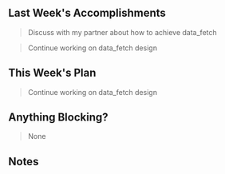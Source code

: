 ## Last Week's Accomplishments

> Discuss with my partner about how to achieve data_fetch

> Continue working on data_fetch design

## This Week's Plan

> Continue working on data_fetch design


## Anything Blocking?

> None

## Notes
